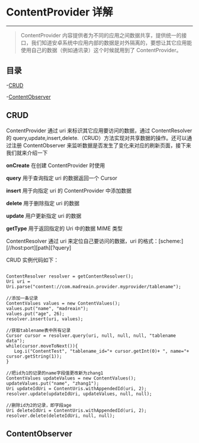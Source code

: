 # ContentProvider 详解

---

> ContentProvider 内容提供者为不同的应用之间数据共享，提供统一的接口，我们知道安卓系统中应用内部的数据是对外隔离的，要想让其它应用能使用自己的数据（例如通讯录）这个时候就用到了 ContentProvider。

## 目录

-[CRUD](#CRUD)

-[ContentObserver](#ContentObserver)

## CRUD

ContentProvider 通过 uri 来标识其它应用要访问的数据，通过 ContentResolver 的 query,update,insert,delete.（CRUD）方法实现对共享数据的操作。还可以通过注册 ContentObserver 来监听数据是否发生了变化来对应的刷新页面，接下来我们就来介绍一下

**onCreate**
在创建 ContentProvider 时使用

**query**
用于查询指定 uri 的数据返回一个 Cursor

**insert**
用于向指定 uri 的 ContentProvider 中添加数据

**delete**
用于删除指定 uri 的数据

**update**
用户更新指定 uri 的数据

**getType**
用于返回指定的 Uri 中的数据 MIME 类型

ContentResolver 通过 uri 来定位自己要访问的数据，uri 的格式：[scheme:][//host:port][path][?query]

CRUD 实例代码如下：

```

ContentResolver resolver = getContentResolver();
Uri uri = Uri.parse("content://com.madreain.provider.myprovider/tablename");

//添加一条记录
ContentValues values = new ContentValues();
values.put("name", "madreain");
values.put("age", 26);
resolver.insert(uri, values);

//获取tablename表中所有记录
Cursor cursor = resolver.query(uri, null, null, null, "tablename data");
while(cursor.moveToNext()){
   Log.i("ContentTest", "tablename_id="+ cursor.getInt(0)+ ", name="+ cursor.getString(1));
}

//把id为1的记录的name字段值更改新为zhang1
ContentValues updateValues = new ContentValues();
updateValues.put("name", "zhang1");
Uri updateIdUri = ContentUris.withAppendedId(uri, 2);
resolver.update(updateIdUri, updateValues, null, null);

//删除id为2的记录，即字段age
Uri deleteIdUri = ContentUris.withAppendedId(uri, 2);
resolver.delete(deleteIdUri, null, null);

```

## ContentObserver
